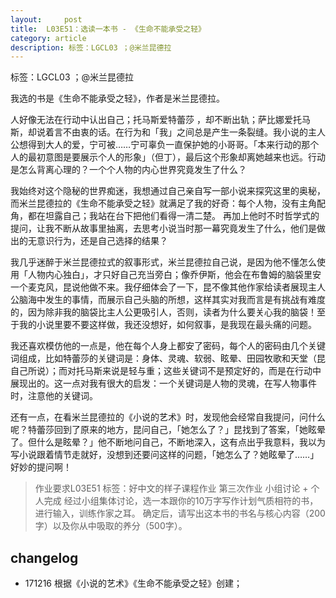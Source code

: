 ```yaml
---
layout:     post
title:  L03E51：选读一本书 - 《生命不能承受之轻》
category: article
description: 标签：LGCL03 ；@米兰昆德拉
---
```

标签：LGCL03 ；@米兰昆德拉

我选的书是《生命不能承受之轻》，作者是米兰昆德拉。

人好像无法在行动中认出自己；托马斯爱特蕾莎 ，却不断出轨；萨比娜爱托马斯，却说着言不由衷的话。在行为和「我」之间总是产生一条裂缝。我小说的主人公想得到大人的爱，宁可被……宁可辜负一直保护她的小哥哥。「本来行动的那个人的最初意图是要展示个人的形象」（但丁），最后这个形象却离她越来也远。行动是怎么背离心理的？一个个人物的内心世界究竟发生了什么？

我始终对这个隐秘的世界痴迷，我想通过自己亲自写一部小说来探究这里的奥秘，而米兰昆德拉的《生命不能承受之轻》就满足了我的好奇：每个人物，没有主角配角，都在坦露自己；我站在台下把他们看得一清二楚。 再加上他时不时哲学式的提问，让我不断从故事里抽离，去思考小说当时那一幕究竟发生了什么，他们是做出的无意识行为，还是自己选择的结果？

我几乎迷醉于米兰昆德拉式的叙事形式，米兰昆德拉自己说，是因为他不懂怎么使用「人物内心独白」，才只好自己充当旁白；像乔伊斯，他会在布鲁姆的脑袋里安一个麦克风，昆说他做不来。我仔细体会了一下，昆不像其他作家给读者展现主人公脑海中发生的事情，而展示自己头脑的所想，这样其实对我而言是有挑战有难度的，因为除非我的脑袋比主人公更吸引人，否则，读者为什么要关心我的脑袋！至于我的小说里要不要这样做，我还没想好，如何叙事，是我现在最头痛的问题。

我还喜欢模仿他的一点是，他在每个人身上都安了密码，每个人的密码由几个关键词组成，比如特蕾莎的关键词是：身体、灵魂、软弱、眩晕、田园牧歌和天堂（昆自己所说）；而对托马斯来说是轻与重；这些关键词不是预定好的，而是在行动中展现出的。这一点对我有很大的启发：一个关键词是人物的灵魂，在写人物事件时，注意他的关键词。

还有一点，在看米兰昆德拉的《小说的艺术》时，发现他会经常自我提问，问什么呢？特蕾莎回到了原来的地方，昆问自己，「她怎么了？」昆找到了答案，「她眩晕了。但什么是眩晕？」他不断地问自己，不断地深入，这有点出乎我意料，我以为写小说跟着情节走就好，没想到还要问这样的问题，「她怎么了？她眩晕了……」好妙的提问啊！


> 作业要求L03E51
> 标签：好中文的样子课程作业 第三次作业 小组讨论 + 个人完成
> 经过小组集体讨论，选一本跟你的10万字写作计划气质相符的书，进行输入，训练作家之耳。
> 确定后，请写出这本书的书名与核心内容（200字）以及你从中吸取的养分（500字）。

## changelog
- 171216 根据《小说的艺术》《生命不能承受之轻》创建；